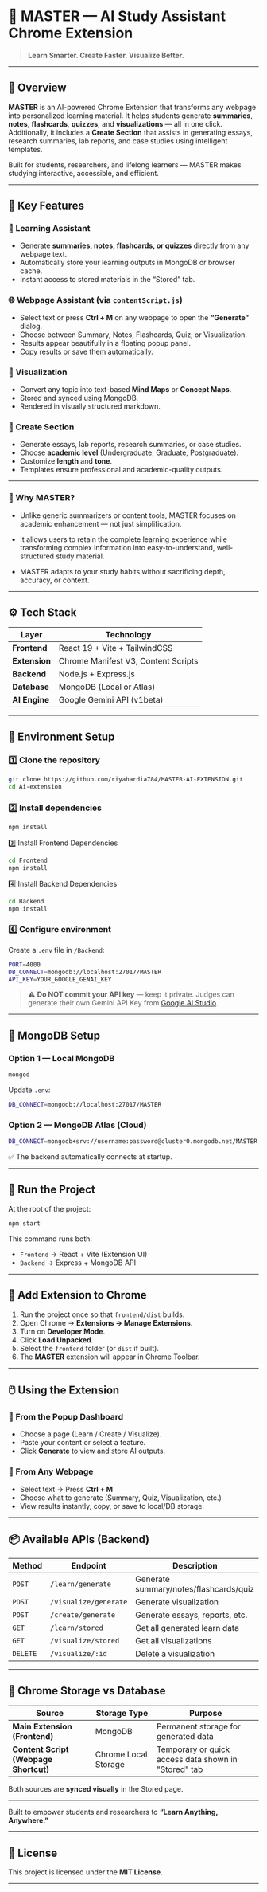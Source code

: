 # 🧠 MASTER — AI Study Assistant Chrome Extension

> **Learn Smarter. Create Faster. Visualize Better.**


---

## 🚀 Overview

**MASTER** is an AI-powered Chrome Extension that transforms any webpage into personalized learning material.
It helps students generate **summaries**, **notes**, **flashcards**, **quizzes**, and **visualizations** — all in one click.
Additionally, it includes a **Create Section** that assists in generating essays, research summaries, lab reports, and case studies using intelligent templates.

Built for students, researchers, and lifelong learners — MASTER makes studying interactive, accessible, and efficient.

---

## 🎯 Key Features

### 🧩 Learning Assistant

* Generate **summaries, notes, flashcards, or quizzes** directly from any webpage text.
* Automatically store your learning outputs in MongoDB or browser cache.
* Instant access to stored materials in the “Stored” tab.

### 🌐 Webpage Assistant (via `contentScript.js`)

* Select text or press **Ctrl + M** on any webpage to open the **“Generate”** dialog.
* Choose between Summary, Notes, Flashcards, Quiz, or Visualization.
* Results appear beautifully in a floating popup panel.
* Copy results or save them automatically.

### 🎨 Visualization

* Convert any topic into text-based **Mind Maps** or **Concept Maps**.
* Stored and synced using MongoDB.
* Rendered in visually structured markdown.

### 🧾 Create Section

* Generate essays, lab reports, research summaries, or case studies.
* Choose **academic level** (Undergraduate, Graduate, Postgraduate).
* Customize **length** and **tone**.
* Templates ensure professional and academic-quality outputs.

---
### 🎯 Why MASTER?

*   Unlike generic summarizers or content tools, MASTER focuses on academic enhancement — not just simplification.

*   It allows users to retain the complete learning experience while transforming complex information into easy-to-understand, well-structured study material.

*   MASTER adapts to your study habits without sacrificing depth, accuracy, or context.


---

## ⚙️ Tech Stack

| Layer         | Technology                          |
| ------------- | ----------------------------------- |
| **Frontend**  | React 19 + Vite + TailwindCSS       |
| **Extension** | Chrome Manifest V3, Content Scripts |
| **Backend**   | Node.js + Express.js                |
| **Database**  | MongoDB (Local or Atlas)            |
| **AI Engine** | Google Gemini API (v1beta)          |

---

## 🧩 Environment Setup

### 1️⃣ Clone the repository

```bash
git clone https://github.com/riyahardia784/MASTER-AI-EXTENSION.git
cd Ai-extension
```

### 2️⃣ Install dependencies

```bash
npm install
```
3️⃣ Install Frontend Dependencies

```bash
cd Frontend
npm install
```
4️⃣ Install Backend Dependencies

```bash 
cd Backend
npm install
```

### 6️⃣ Configure environment

Create a `.env` file in `/Backend`:

```bash
PORT=4000
DB_CONNECT=mongodb://localhost:27017/MASTER
API_KEY=YOUR_GOOGLE_GENAI_KEY
```

> ⚠️ **Do NOT commit your API key** — keep it private.
> Judges can generate their own Gemini API Key from [Google AI Studio](https://aistudio.google.com/app/apikey).

---

## 🍃 MongoDB Setup

### Option 1 — Local MongoDB

```bash
mongod
```

Update `.env`:

```bash
DB_CONNECT=mongodb://localhost:27017/MASTER
```

### Option 2 — MongoDB Atlas (Cloud)

```bash
DB_CONNECT=mongodb+srv://username:password@cluster0.mongodb.net/MASTER
```

✅ The backend automatically connects at startup.

---

## 🧠 Run the Project

At the root of the project:

```bash
npm start
```

This command runs both:

* `Frontend` → React + Vite (Extension UI)
* `Backend` → Express + MongoDB API

---

## 🧩 Add Extension to Chrome

1. Run the project once so that `frontend/dist` builds.
2. Open Chrome → **Extensions → Manage Extensions**.
3. Turn on **Developer Mode**.
4. Click **Load Unpacked**.
5. Select the `frontend` folder (or `dist` if built).
6. The **MASTER** extension will appear in Chrome Toolbar.

---

## 🖱️ Using the Extension

### 🔹 From the Popup Dashboard

* Choose a page (Learn / Create / Visualize).
* Paste your content or select a feature.
* Click **Generate** to view and store AI outputs.

### 🔹 From Any Webpage

* Select text → Press **Ctrl + M**
* Choose what to generate (Summary, Quiz, Visualization, etc.)
* View results instantly, copy, or save to local/DB storage.

---

## 📦 Available APIs (Backend)

| Method   | Endpoint              | Description                            |
| -------- | --------------------- | -------------------------------------- |
| `POST`   | `/learn/generate`     | Generate summary/notes/flashcards/quiz |
| `POST`   | `/visualize/generate` | Generate visualization                 |
| `POST`   | `/create/generate`    | Generate essays, reports, etc.         |
| `GET`    | `/learn/stored`       | Get all generated learn data           |
| `GET`    | `/visualize/stored`   | Get all visualizations                 |
| `DELETE` | `/visualize/:id`      | Delete a visualization                 |

---

## 🧩 Chrome Storage vs Database

| Source                                | Storage Type         | Purpose                                              |
| ------------------------------------- | -------------------- | ---------------------------------------------------- |
| **Main Extension (Frontend)**         | MongoDB              | Permanent storage for generated data                 |
| **Content Script (Webpage Shortcut)** | Chrome Local Storage | Temporary or quick access data shown in "Stored" tab |

Both sources are **synced visually** in the Stored page.

---

Built to empower students and researchers to **“Learn Anything, Anywhere.”**

---

## 📜 License

This project is licensed under the **MIT License**.

---
